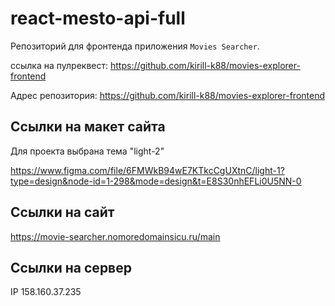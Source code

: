 # react-mesto-api-full

Репозиторий для фронтенда приложения `Movies Searcher`.

ссылка на пулреквест: https://github.com/kirill-k88/movies-explorer-frontend

Адрес репозитория: https://github.com/kirill-k88/movies-explorer-frontend

## Ссылки на макет сайта

Для проекта выбрана тема "light-2"

https://www.figma.com/file/6FMWkB94wE7KTkcCgUXtnC/light-1?type=design&node-id=1-298&mode=design&t=E8S30nhEFLi0U5NN-0

## Ссылки на сайт

https://movie-searcher.nomoredomainsicu.ru/main

## Ссылки на сервер

IP 158.160.37.235
